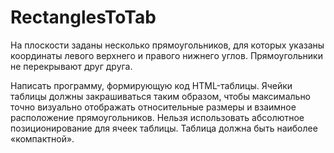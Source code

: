 # RectanglesToTab

На плоскости заданы несколько прямоугольников, для которых указаны координаты левого верхнего и правого нижнего углов. Прямоугольники не перекрывают друг друга.

Написать программу, формирующую код HTML-таблицы. Ячейки таблицы должны закрашиваться таким образом, чтобы максимально точно визуально отображать относительные размеры и взаимное расположение прямоугольников. Нельзя использовать абсолютное позиционирование для ячеек таблицы. Таблица должна быть наиболее «компактной».

